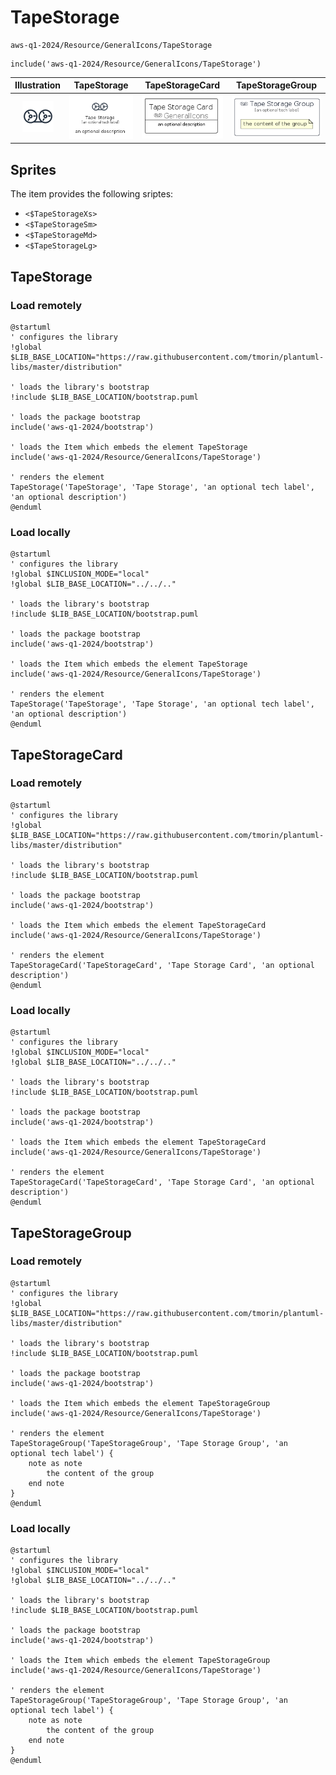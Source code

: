 # TapeStorage


```text
aws-q1-2024/Resource/GeneralIcons/TapeStorage
```

```text
include('aws-q1-2024/Resource/GeneralIcons/TapeStorage')
```



| Illustration | TapeStorage | TapeStorageCard | TapeStorageGroup |
| :---: | :---: | :---: | :---: |
| ![illustration for Illustration](../../../aws-q1-2024/Resource/GeneralIcons/TapeStorage.png) | ![illustration for TapeStorage](../../../aws-q1-2024/Resource/GeneralIcons/TapeStorage.Local.png) | ![illustration for TapeStorageCard](../../../aws-q1-2024/Resource/GeneralIcons/TapeStorageCard.Local.png) | ![illustration for TapeStorageGroup](../../../aws-q1-2024/Resource/GeneralIcons/TapeStorageGroup.Local.png) |



## Sprites
The item provides the following sriptes:

- `<$TapeStorageXs>`
- `<$TapeStorageSm>`
- `<$TapeStorageMd>`
- `<$TapeStorageLg>`





## TapeStorage

### Load remotely
```plantuml
@startuml
' configures the library
!global $LIB_BASE_LOCATION="https://raw.githubusercontent.com/tmorin/plantuml-libs/master/distribution"

' loads the library's bootstrap
!include $LIB_BASE_LOCATION/bootstrap.puml

' loads the package bootstrap
include('aws-q1-2024/bootstrap')

' loads the Item which embeds the element TapeStorage
include('aws-q1-2024/Resource/GeneralIcons/TapeStorage')

' renders the element
TapeStorage('TapeStorage', 'Tape Storage', 'an optional tech label', 'an optional description')
@enduml
```

### Load locally
```plantuml
@startuml
' configures the library
!global $INCLUSION_MODE="local"
!global $LIB_BASE_LOCATION="../../.."

' loads the library's bootstrap
!include $LIB_BASE_LOCATION/bootstrap.puml

' loads the package bootstrap
include('aws-q1-2024/bootstrap')

' loads the Item which embeds the element TapeStorage
include('aws-q1-2024/Resource/GeneralIcons/TapeStorage')

' renders the element
TapeStorage('TapeStorage', 'Tape Storage', 'an optional tech label', 'an optional description')
@enduml
```

## TapeStorageCard

### Load remotely
```plantuml
@startuml
' configures the library
!global $LIB_BASE_LOCATION="https://raw.githubusercontent.com/tmorin/plantuml-libs/master/distribution"

' loads the library's bootstrap
!include $LIB_BASE_LOCATION/bootstrap.puml

' loads the package bootstrap
include('aws-q1-2024/bootstrap')

' loads the Item which embeds the element TapeStorageCard
include('aws-q1-2024/Resource/GeneralIcons/TapeStorage')

' renders the element
TapeStorageCard('TapeStorageCard', 'Tape Storage Card', 'an optional description')
@enduml
```

### Load locally
```plantuml
@startuml
' configures the library
!global $INCLUSION_MODE="local"
!global $LIB_BASE_LOCATION="../../.."

' loads the library's bootstrap
!include $LIB_BASE_LOCATION/bootstrap.puml

' loads the package bootstrap
include('aws-q1-2024/bootstrap')

' loads the Item which embeds the element TapeStorageCard
include('aws-q1-2024/Resource/GeneralIcons/TapeStorage')

' renders the element
TapeStorageCard('TapeStorageCard', 'Tape Storage Card', 'an optional description')
@enduml
```

## TapeStorageGroup

### Load remotely
```plantuml
@startuml
' configures the library
!global $LIB_BASE_LOCATION="https://raw.githubusercontent.com/tmorin/plantuml-libs/master/distribution"

' loads the library's bootstrap
!include $LIB_BASE_LOCATION/bootstrap.puml

' loads the package bootstrap
include('aws-q1-2024/bootstrap')

' loads the Item which embeds the element TapeStorageGroup
include('aws-q1-2024/Resource/GeneralIcons/TapeStorage')

' renders the element
TapeStorageGroup('TapeStorageGroup', 'Tape Storage Group', 'an optional tech label') {
    note as note
        the content of the group
    end note
}
@enduml
```

### Load locally
```plantuml
@startuml
' configures the library
!global $INCLUSION_MODE="local"
!global $LIB_BASE_LOCATION="../../.."

' loads the library's bootstrap
!include $LIB_BASE_LOCATION/bootstrap.puml

' loads the package bootstrap
include('aws-q1-2024/bootstrap')

' loads the Item which embeds the element TapeStorageGroup
include('aws-q1-2024/Resource/GeneralIcons/TapeStorage')

' renders the element
TapeStorageGroup('TapeStorageGroup', 'Tape Storage Group', 'an optional tech label') {
    note as note
        the content of the group
    end note
}
@enduml
```

